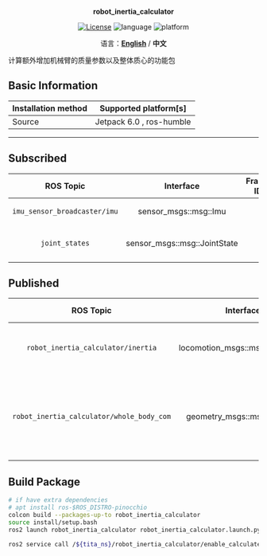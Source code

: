<p align="center"><strong>robot_inertia_calculator</strong></p>
<p align="center"><a href="https://github.com/${YOUR_GIT_REPOSITORY}/blob/main/LICENSE"><img alt="License" src="https://img.shields.io/badge/License-Apache%202.0-orange"/></a>
<img alt="language" src="https://img.shields.io/badge/language-c++-red"/>
<img alt="platform" src="https://img.shields.io/badge/platform-linux-l"/>
</p>
<p align="center">
    语言：<a href="./docs/docs_en/README_EN.md"><strong>English</strong></a> / <strong>中文</strong>
</p>

计算额外增加机械臂的质量参数以及整体质心的功能包

## Basic Information

| Installation method | Supported platform[s]    |
| ------------------- | ------------------------ |
| Source              | Jetpack 6.0 , ros-humble |

------

## Subscribed

|          ROS Topic           |          Interface           | Frame ID |      Description       |
| :--------------------------: | :--------------------------: | :------: | :--------------------: |
| `imu_sensor_broadcaster/imu` |    sensor_msgs::msg::Imu     |          |     tita的imu信息      |
|        `joint_states`        | sensor_msgs::msg::JointState |          | tita的joint_states信息 |

## Published

|                 ROS Topic                 |            Interface            | Frame ID |                           Description                            |
| :---------------------------------------: | :-----------------------------: | :------: | :--------------------------------------------------------------: |
|    `robot_inertia_calculator/inertia`     | locomotion_msgs::msg::RigidBody |          |                 额外增加机械臂计算的惯量参数信息                 |
| `robot_inertia_calculator/whole_body_com` |   geometry_msgs::msg::Vector3   |          | 整体机器人的质心位置，在控制坐标系下（没有yaw旋转以及xyz的平移） |

## Build Package

```bash
# if have extra dependencies
# apt install ros-$ROS_DISTRO-pinocchio
colcon build --packages-up-to robot_inertia_calculator
source install/setup.bash
ros2 launch robot_inertia_calculator robot_inertia_calculator.launch.py

ros2 service call /${tita_ns}/robot_inertia_calculator/enable_calculate std_srvs/srv/SetBool "{data: true}" # true or false, true mean enable caculator of extra tilt

```
